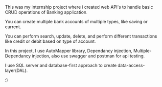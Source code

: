 This was my internship project where i created web API's to handle basic CRUD operations of Banking application. 

You can create multiple bank accounts of multiple types, like saving or current. 

You can perform search, update, delete, and perform different transactions like credit or debit based on type of account. 

In this project, I use AutoMapper library, Dependancy injection, Multiple-Dependancy injection, also use swagger and postman for api testing. 

I use SQL server and database-first approach to create data-access-layer(DAL).

:)
